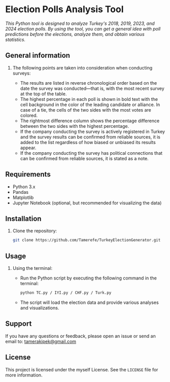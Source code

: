# Election Polls Analysis Tool

*This Python tool is designed to analyze Turkey's 2018, 2019, 2023, and 2024 election polls. By using the tool, you can get a general idea with poll predictions before the elections, analyze them, and obtain various statistics.*


## General information

1. The following points are taken into consideration when conducting surveys:

    - The results are listed in reverse chronological order based on the date the survey was conducted—that is, with the most recent survey at the top of the table.
    - The highest percentage in each poll is shown in bold text with the cell background in the color of the leading candidate or alliance. In case of a tie, the cells of the two sides with the most votes are colored.
    - The rightmost difference column shows the percentage difference between the two sides with the highest percentage.
    - If the company conducting the survey is actively registered in Turkey and the survey results can be confirmed from reliable sources, it is added to the list regardless of how biased or unbiased its results appear.
    - If the company conducting the survey has political connections that can be confirmed from reliable sources, it is stated as a note.


## Requirements

- Python 3.x
- Pandas
- Matplotlib
- Jupyter Notebook (optional, but recommended for visualizing the data)

## Installation

1. Clone the repository:

    ```bash
    git clone https://github.com/Tamerefe/TurkeyElectionGenerator.git
    ```

## Usage

1. Using the terminal:

    - Run the Python script by executing the following command in the terminal:

        ```bash
        python TC.py / IYI.py / CHF.py / Turk.py
        ```

    - The script will load the election data and provide various analyses and visualizations.

## Support

If you have any questions or feedback, please open an issue or send an email to: tamerakipek@gmail.com

## License

This project is licensed under the myself License. See the `LICENSE` file for more information.
